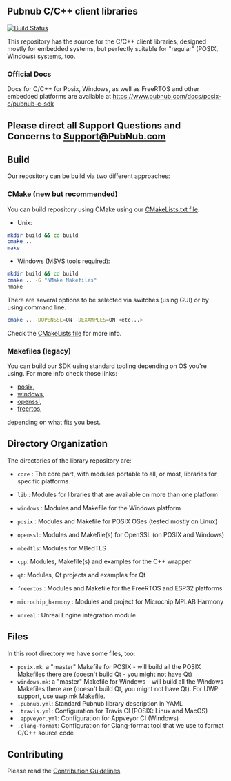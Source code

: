 ## Pubnub C/C++ client libraries

[![Build Status](https://travis-ci.com/pubnub/c-core.svg?branch=master)](https://travis-ci.com/pubnub/c-core)

This repository has the source for the C/C++ client libraries,
designed mostly for embedded systems, but perfectly suitable for
"regular" (POSIX, Windows) systems, too.

### Official Docs 
Docs for C/C++ for Posix, Windows, as well as FreeRTOS and other embedded platforms are available at 
https://www.pubnub.com/docs/posix-c/pubnub-c-sdk

## Please direct all Support Questions and Concerns to Support@PubNub.com

## Build 

Our repository can be build via two different approaches:

### CMake (new but recommended)

You can build repository using CMake using our [CMakeLists.txt file](CMakeLists.txt). 

- Unix:
```sh
mkdir build && cd build
cmake ..
make
```

- Windows (MSVS tools required):
```sh 
mkdir build && cd build
cmake .. -G "NMake Makefiles"
nmake 
```

There are several options to be selected via switches (using GUI) or by using command line.
```sh 
cmake .. -DOPENSSL=ON -DEXAMPLES=ON <etc...>
```

Check the [CMakeLists file](CMakeLists.txt) for more info.

### Makefiles (legacy)

You can build our SDK using standard tooling depending on OS you're using. 
For more info check those links:

- [posix](posix/README.md),
- [windows](windows/README.md),
- [openssl](openssl/README.md),
- [freertos](freertos/README.md),

depending on what fits you best. 

## Directory Organization

The directories of the library repository are:

- `core` : The core part, with modules portable to all, or most, libraries for
  specific platforms

- `lib` : Modules for libraries that are available on more than one platform

- `windows` : Modules and Makefile for the Windows platform

- `posix` : Modules and Makefile for POSIX OSes (tested mostly on Linux)

- `openssl`: Modules and Makefile(s) for OpenSSL (on POSIX and Windows)

- `mbedtls`: Modules for MBedTLS

- `cpp`: Modules, Makefile(s) and examples for the C++ wrapper

- `qt`: Modules, Qt projects and examples for Qt

- `freertos` : Modules and Makefile for the FreeRTOS and ESP32 platforms

- `microchip_harmony` : Modules and project for Microchip MPLAB Harmony

- `unreal` : Unreal Engine integration module

  
## Files

In this root directory we have some files, too:

- `posix.mk`: a "master" Makefile for POSIX - will build all the POSIX
  Makefiles there are (doesn't build Qt - you might not have Qt)
- `windows.mk`: a "master" Makefile for Windows - will build all the 
  Windows Makefiles there are (doesn't build Qt, you might not have Qt). For UWP support, use uwp.mk Makefile.
- `.pubnub.yml`: Standard Pubnub library description in YAML
- `.travis.yml`: Configuration for Travis CI (POSIX: Linux and MacOS)
- `.appveyor.yml`: Configuration for Appveyor CI (Windows)
- `.clang-format`: Configuration for Clang-format tool that we use to format
  C/C++ source code

  
## Contributing

Please read the [Contribution Guidelines](CONTRIBUTING.md).
